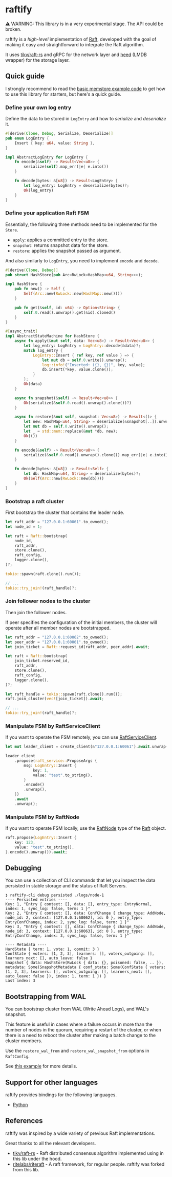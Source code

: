 # raftify

⚠️ WARNING: This library is in a very experimental stage. The API could be broken.

raftify is a *high-level* implementation of [Raft](https://raft.github.io/), developed with the goal of making it easy and straightforward to integrate the Raft algorithm.

It uses [tikv/raft-rs](https://github.com/tikv/raft-rs) and gRPC for the network layer and [heed](https://github.com/meilisearch/heed) (LMDB wrapper) for the storage layer.

## Quick guide

I strongly recommend to read the [basic memstore example code](https://github.com/lablup/raftify/blob/main/examples/memstore/static-members/src/main.rs) to get how to use this library for starters, but here's a quick guide.

### Define your own log entry

Define the data to be stored in `LogEntry` and how to *serialize* and *deserialize* it.

```rust
#[derive(Clone, Debug, Serialize, Deserialize)]
pub enum LogEntry {
    Insert { key: u64, value: String },
}

impl AbstractLogEntry for LogEntry {
    fn encode(&self) -> Result<Vec<u8>> {
        serialize(self).map_err(|e| e.into())
    }

    fn decode(bytes: &[u8]) -> Result<LogEntry> {
        let log_entry: LogEntry = deserialize(bytes)?;
        Ok(log_entry)
    }
}
```

### Define your application Raft FSM

Essentially, the following three methods need to be implemented for the `Store`.

- `apply`: applies a committed entry to the store.
- `snapshot`: returns snapshot data for the store.
- `restore`: applies the snapshot passed as argument.

And also similarly to `LogEntry`, you need to implement `encode` and `decode`.

```rust
#[derive(Clone, Debug)]
pub struct HashStore(pub Arc<RwLock<HashMap<u64, String>>>);

impl HashStore {
    pub fn new() -> Self {
        Self(Arc::new(RwLock::new(HashMap::new())))
    }

    pub fn get(&self, id: u64) -> Option<String> {
        self.0.read().unwrap().get(&id).cloned()
    }
}

#[async_trait]
impl AbstractStateMachine for HashStore {
    async fn apply(&mut self, data: Vec<u8>) -> Result<Vec<u8>> {
        let log_entry: LogEntry = LogEntry::decode(&data)?;
        match log_entry {
            LogEntry::Insert { ref key, ref value } => {
                let mut db = self.0.write().unwrap();
                log::info!("Inserted: ({}, {})", key, value);
                db.insert(*key, value.clone());
            }
        };
        Ok(data)
    }

    async fn snapshot(&self) -> Result<Vec<u8>> {
        Ok(serialize(&self.0.read().unwrap().clone())?)
    }

    async fn restore(&mut self, snapshot: Vec<u8>) -> Result<()> {
        let new: HashMap<u64, String> = deserialize(&snapshot[..]).unwrap();
        let mut db = self.0.write().unwrap();
        let _ = std::mem::replace(&mut *db, new);
        Ok(())
    }

    fn encode(&self) -> Result<Vec<u8>> {
        serialize(&self.0.read().unwrap().clone()).map_err(|e| e.into())
    }

    fn decode(bytes: &[u8]) -> Result<Self> {
        let db: HashMap<u64, String> = deserialize(bytes)?;
        Ok(Self(Arc::new(RwLock::new(db))))
    }
}
```

### Bootstrap a raft cluster

First bootstrap the cluster that contains the leader node.

```rust
let raft_addr = "127.0.0.1:60061".to_owned();
let node_id = 1;

let raft = Raft::bootstrap(
    node_id,
    raft_addr,
    store.clone(),
    raft_config,
    logger.clone(),
)?;

tokio::spawn(raft.clone().run());

// ...
tokio::try_join!(raft_handle)?;
```

### Join follower nodes to the cluster

Then join the follower nodes.

If peer specifies the configuration of the initial members, the cluster will operate after all member nodes are bootstrapped.

```rust
let raft_addr = "127.0.0.1:60062".to_owned();
let peer_addr = "127.0.0.1:60061".to_owned();
let join_ticket = Raft::request_id(raft_addr, peer_addr).await;

let raft = Raft::bootstrap(
    join_ticket.reserved_id,
    raft_addr,
    store.clone(),
    raft_config,
    logger.clone(),
)?;

let raft_handle = tokio::spawn(raft.clone().run());
raft.join_cluster(vec![join_ticket]).await;

// ...
tokio::try_join!(raft_handle)?;
```

### Manipulate FSM by RaftServiceClient

If you want to operate the FSM remotely, you can use [RaftServiceClient](https://docs.rs/raftify/latest/raftify/raft_service/raft_service_client/struct.RaftServiceClient.html).

```rust
let mut leader_client = create_client(&"127.0.0.1:60061").await.unwrap();

leader_client
    .propose(raft_service::ProposeArgs {
        msg: LogEntry::Insert {
            key: 1,
            value: "test".to_string(),
        }
        .encode()
        .unwrap(),
    })
    .await
    .unwrap();
```

### Manipulate FSM by RaftNode

If you want to operate FSM locally, use the [RaftNode](https://docs.rs/raftify/latest/raftify/struct.RaftNode.html) type of the [Raft](https://docs.rs/raftify/latest/raftify/struct.Raft.html) object.

```rust
raft.propose(LogEntry::Insert {
    key: 123,
    value: "test".to_string(),
}.encode().unwrap()).await;
```

## Debugging

You can use a collection of CLI commands that let you inspect the data persisted in stable storage and the status of Raft Servers.

```
❯ raftify-cli debug persisted ./logs/node-1
---- Persisted entries ----
Key: 1, "Entry { context: [], data: [], entry_type: EntryNormal, index: 1, sync_log: false, term: 1 }"
Key: 2, "Entry { context: [], data: ConfChange { change_type: AddNode, node_id: 2, context: [127.0.0.1:60062], id: 0 }, entry_type: EntryConfChange, index: 2, sync_log: false, term: 1 }"
Key: 3, "Entry { context: [], data: ConfChange { change_type: AddNode, node_id: 3, context: [127.0.0.1:60063], id: 0 }, entry_type: EntryConfChange, index: 3, sync_log: false, term: 1 }"

---- Metadata ----
HardState { term: 1, vote: 1, commit: 3 }
ConfState { voters: [1, 2, 3], learners: [], voters_outgoing: [], learners_next: [], auto_leave: false }
Snapshot { data: HashStore(RwLock { data: {}, poisoned: false, .. }), metadata: Some(SnapshotMetadata { conf_state: Some(ConfState { voters: [1, 2, 3], learners: [], voters_outgoing: [], learners_next: [], auto_leave: false }), index: 1, term: 1 }) }
Last index: 3
```

## Bootstrapping from WAL

You can bootstrap cluster from WAL (Write Ahead Logs), and WAL's snapshot.

This feature is useful in cases where a failure occurs in more than the number of nodes in the quorum, requiring a restart of the cluster, or when there is a need to reboot the cluster after making a batch change to the cluster members.

Use the `restore_wal_from` and `restore_wal_snapshot_from` options in `RaftConfig`.

See [this example](https://github.com/lablup/raftify/blob/main/examples/memstore/static-members/src/main.rs) for more details.

## Support for other languages

raftify provides bindings for the following languages.

- [Python](https://github.com/lablup/raftify/tree/main/binding/python)

## References

raftify was inspired by a wide variety of previous Raft implementations.

Great thanks to all the relevant developers.

- [tikv/raft-rs](https://github.com/tikv/raft-rs) - Raft distributed consensus algorithm implemented using in this lib under the hood.
- [ritelabs/riteraft](https://github.com/ritelabs/riteraft) - A raft framework, for regular people. raftify was forked from this lib.
